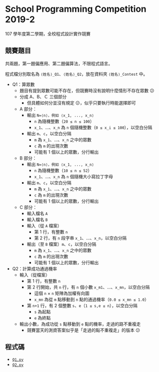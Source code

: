 # School Programming Competition 2019-2

107 學年度第二學期，全校程式設計實作競賽

## 競賽題目
共兩題，第一題偏應用、第二題偏算法，不限程式語言。

程式檔分別取名為 `⟨姓名⟩_Q1`、`⟨姓名⟩_Q2`，放在資料夾 `⟨姓名⟩_Contest` 中。

- Q1：算眾數
  - 題目有提到眾數可能不存在，但競賽時沒有說明什麼情形不存在眾數 😕
  - 分成 A、B、Ｃ 三個部分
    - 但具體如何分並沒有規定 😕，似乎只要執行時能選擇即可
  - A 部分：
    - 輸出 `N=⟨n⟩，例如 ⟨x_1, ..., x_n⟩`
      - `n` 為隨機整數（`20 ≤ n ≤ 100`）
      - `x_1`、…、`x_n` 為 `n` 個隨機整數（`0 ≤ x_i ≤ 100`），以空白分隔
    - 輸出 `m`、`c`，以空白分隔
      - `m` 為 `x_1`、…、`x_n` 之中的眾數
      - `c` 為 `m` 的出現次數
      - 可能有 1 個以上的眾數，分行輸出
  - B 部分：
    - 輸出 `N=⟨n⟩，例如 ⟨x_1, ..., x_n⟩`
      - `n` 為隨機整數（`10 ≤ n ≤ 52`）
      - `x_1`、…、`x_n` 為 `n` 個隨機大小寫拉丁字母
    - 輸出 `m`、`c`，以空白分隔
      - `m` 為 `x_1`、…、`x_n` 之中的眾數
      - `c` 為 `m` 的出現次數
      - 可能有 1 個以上的眾數，分行輸出
  - C 部分：
    - 輸入檔名 `A`
    - 輸入檔名 `B`
    - 輸入（從 `A` 檔案）
      - 第 1 行，有整數 `n`
      - 第 2 行，有 `n` 段字串 `x_1`、…、`x_n`，以空白分隔
    - 輸出（至 `B` 檔案）`m`、`c`，以空白分隔
      - `m` 為 `x_1`、…、`x_n` 之中的眾數
      - `c` 為 `m` 的出現次數
      - 可能有 1 個以上的眾數，分行輸出
- Q2：計算成功通過機率
  - 輸入（從檔案）
    - 第 1 行，有整數 `n`
    - 第 2 行開始，共 `n` 行，有 `n` 個小數 `x_m1`、…、`x_mn`，以空白分隔
      - 這個 `n` × `n` 矩陣為加權有向圖
      - `x_mn` 為從 `m` 點移動到 `n` 點的通過機率（`0.0 ≤ x_mn ≤ 1.0`）
    - 第 `n+1` 行，有 2 個整數 `s`、`e`（`1 ≤ s,e ≤ n`），以空白分隔
      - `s` 為起點
      - `e` 為終點
  - 輸出小數，為成功從 `s` 點移動到 `e` 點的機率，走過的路不重複走
    - 競賽當天的測資答案似乎是「走過的點不重複走」的版本 😕

## 程式碼
- [`Q1.py`](./Q1.py)
- [`Q2.py`](./Q2.py)

